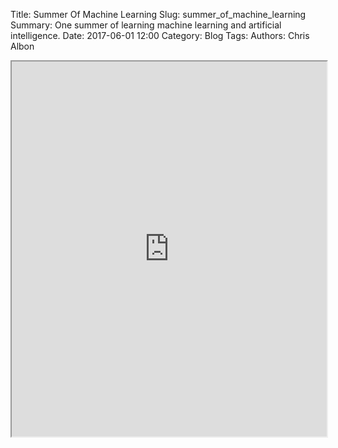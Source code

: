 Title: Summer Of Machine Learning
Slug: summer_of_machine_learning
Summary: One summer of learning machine learning and artificial intelligence.
Date: 2017-06-01 12:00
Category: Blog
Tags:
Authors: Chris Albon

<iframe style="width:100%; height:600px" src="https://docs.google.com/spreadsheets/d/1py70JDmjR7XtWpLZqzAIug6EoGjZwpAsA-k8zKGZba4/pubhtml?gid=1997341574&amp;single=true&amp;widget=true&amp;headers=false"></iframe>
